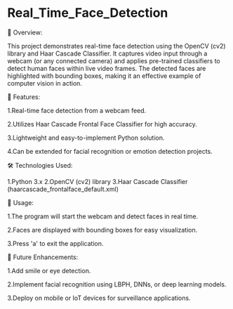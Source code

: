 # Real_Time_Face_Detection

📌 Overview:

This project demonstrates real-time face detection using the OpenCV (cv2) library and Haar Cascade Classifier. It captures video input through a webcam (or any connected camera) and applies pre-trained classifiers to detect human faces within live video frames. The detected faces are highlighted with bounding boxes, making it an effective example of computer vision in action.

🚀 Features:

1.Real-time face detection from a webcam feed.

2.Utilizes Haar Cascade Frontal Face Classifier for high accuracy.

3.Lightweight and easy-to-implement Python solution.

4.Can be extended for facial recognition or emotion detection projects.

🛠️ Technologies Used:

1.Python 3.x
2.OpenCV (cv2) library
3.Haar Cascade Classifier (haarcascade_frontalface_default.xml)

🎯 Usage:

1.The program will start the webcam and detect faces in real time.

2.Faces are displayed with bounding boxes for easy visualization.

3.Press 'a' to exit the application.

📌 Future Enhancements:

1.Add smile or eye detection.

2.Implement facial recognition using LBPH, DNNs, or deep learning models.

3.Deploy on mobile or IoT devices for surveillance applications.


